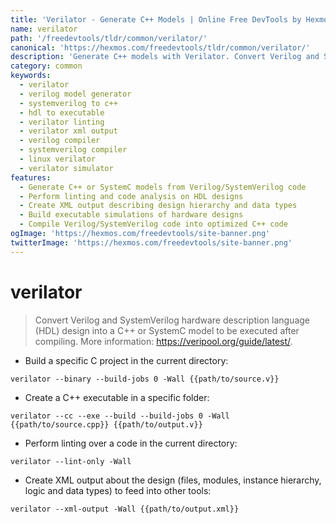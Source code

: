 ```yaml
---
title: 'Verilator - Generate C++ Models | Online Free DevTools by Hexmos'
name: verilator
path: '/freedevtools/tldr/common/verilator/'
canonical: 'https://hexmos.com/freedevtools/tldr/common/verilator/'
description: 'Generate C++ models with Verilator. Convert Verilog and SystemVerilog HDL designs to executable code. Free online tool, no registration required.'
category: common
keywords:
  - verilator
  - verilog model generator
  - systemverilog to c++
  - hdl to executable
  - verilator linting
  - verilator xml output
  - verilog compiler
  - systemverilog compiler
  - linux verilator
  - verilator simulator
features:
  - Generate C++ or SystemC models from Verilog/SystemVerilog code
  - Perform linting and code analysis on HDL designs
  - Create XML output describing design hierarchy and data types
  - Build executable simulations of hardware designs
  - Compile Verilog/SystemVerilog code into optimized C++ code
ogImage: 'https://hexmos.com/freedevtools/site-banner.png'
twitterImage: 'https://hexmos.com/freedevtools/site-banner.png'
---
```


# verilator

> Convert Verilog and SystemVerilog hardware description language (HDL) design into a C++ or SystemC model to be executed after compiling.
> More information: <https://veripool.org/guide/latest/>.

- Build a specific C project in the current directory:

`verilator --binary --build-jobs 0 -Wall {{path/to/source.v}}`

- Create a C++ executable in a specific folder:

`verilator --cc --exe --build --build-jobs 0 -Wall {{path/to/source.cpp}} {{path/to/output.v}}`

- Perform linting over a code in the current directory:

`verilator --lint-only -Wall`

- Create XML output about the design (files, modules, instance hierarchy, logic and data types) to feed into other tools:

`verilator --xml-output -Wall {{path/to/output.xml}}`
